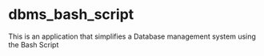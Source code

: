 # dbms_bash_script
This is an application that simplifies a Database management system using the Bash Script
